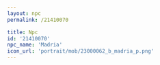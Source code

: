 ```yaml
---
layout: npc
permalink: /21410070

title: Npc
id: '21410070'
npc_name: 'Madria'
icon_url: 'portrait/mob/23000062_b_madria_p.png'
---
```

